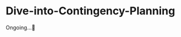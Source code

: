 <!--
 * @Author: puyu <yuu.pu@foxmail.com>
 * @Date: 2024-12-14 00:36:20
 * @LastEditTime: 2024-12-15 00:10:49
 * @FilePath: /dive-into-contingency-planning/README.md
 * Copyright 2024 puyu, All Rights Reserved.
-->
# Dive-into-Contingency-Planning

Ongoing...🎈